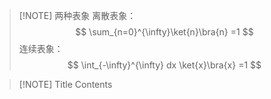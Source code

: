 > [!NOTE] 两种表象
> 离散表象：
> $$
> \sum_{n=0}^{\infty}\ket{n}\bra{n} =1
> $$
> 连续表象：
> $$
> \int_{-\infty}^{\infty} dx \ket{x}\bra{x} =1
> $$


> [!NOTE] Title
> Contents

